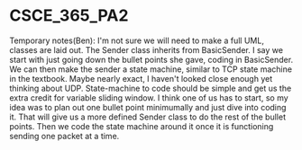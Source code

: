 # CSCE_365_PA2

Temporary notes(Ben):
I'm not sure we will need to make a full UML, classes are laid out. The Sender class inherits from BasicSender.
I say we start with just going down the bullet points she gave, coding in BasicSender. We can then make the sender a state machine, similar to TCP state machine
  in the textbook. Maybe nearly exact, I haven't looked close enough yet thinking about UDP. State-machine to code should be simple and get us the extra credit
  for variable sliding window.
I think one of us has to start, so my idea was to plan out one bullet point minimumally and just dive into coding it. That will give us a more defined Sender class
to do the rest of the bullet points. Then we code the state machine around it once it is functioning sending one packet at a time.
